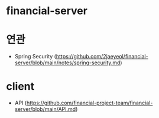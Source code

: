 # financial-server

# 연관
  - Spring Security (https://github.com/2jaeyeol/financial-server/blob/main/notes/spring-security.md)

# client
  - API (https://github.com/financial-project-team/financial-server/blob/main/API.md)
